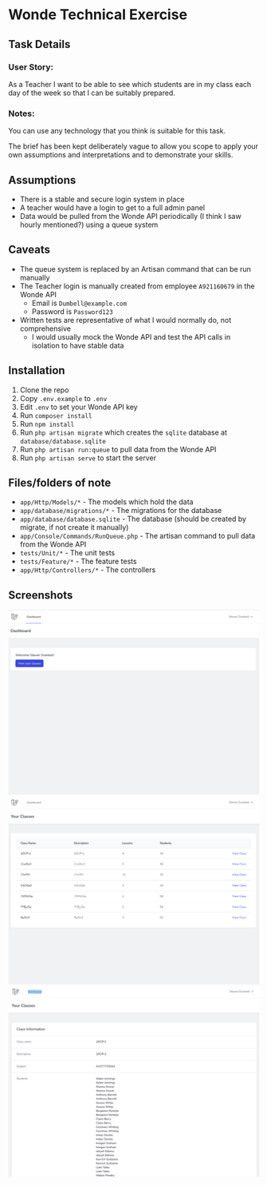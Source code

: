 # Wonde Technical Exercise

## Task Details
### User Story:
As a Teacher I want to be able to see which students are in my class each day of the week so that I can be suitably prepared.

### Notes:

You can use any technology that you think is suitable for this task.

The brief has been kept deliberately vague to allow you scope to apply your own assumptions and interpretations and to demonstrate your skills.

## Assumptions

* There is a stable and secure login system in place
* A teacher would have a login to get to a full admin panel
* Data would be pulled from the Wonde API periodically (I think I saw hourly mentioned?) using a queue system

## Caveats

* The queue system is replaced by an Artisan command that can be run manually
* The Teacher login is manually created from employee `A921160679` in the Wonde API
  * Email is `Dumbell@example.com`
  * Password is `Password123`
* Written tests are representative of what I would normally do, not comprehensive
  * I would usually mock the Wonde API and test the API calls in isolation to have stable data

## Installation
1. Clone the repo
2. Copy `.env.example` to `.env`
3. Edit `.env` to set your Wonde API key
4. Run `composer install`
5. Run `npm install`
6. Run `php artisan migrate` which creates the `sqlite` database at `database/database.sqlite`
7. Run `php artisan run:queue` to pull data from the Wonde API
8. Run `php artisan serve` to start the server

## Files/folders of note

* `app/Http/Models/*` - The models which hold the data
* `app/database/migrations/*` - The migrations for the database
* `app/database/database.sqlite` - The database (should be created by migrate, if not create it manually)
* `app/Console/Commands/RunQueue.php` - The artisan command to pull data from the Wonde API
* `tests/Unit/*` - The unit tests
* `tests/Feature/*` - The feature tests
* `app/Http/Controllers/*` - The controllers

## Screenshots
![Screenmshot 1](readme_images/Screenshot1.png)
![Screenmshot 2](readme_images/Screenshot2.png)
![Screenmshot 3](readme_images/Screenshot3.png)
